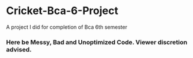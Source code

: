 # Cricket-Bca-6-Project
A project I did for completion of Bca 6th semester

### Here be Messy, Bad and Unoptimized Code. Viewer discretion advised.
